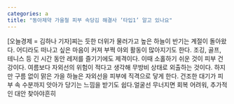 ```yaml
---
categories: a
title: "동아제약 가을철 피부 속당김 해결사 ‘타입1’ 알고 있나요"
---
```

[오늘경제 = 김하나 기자]찌는 듯한 더위가 물러가고 높은 하늘이 반기는 계절이 돌아왔다. 어디라도 떠나고 싶은 마음이 커져 부쩍 야외 활동이 많아지기도 한다. 조깅, 골프, 테니스 등 긴 시간 동안 레저를 즐기기에도 제격이다. 이때 소홀하기 쉬운 것이 피부 건강이다. 여름보다 자외선의 위험이 적다고 생각해 무방비 상태로 외출하는 것이다. 하지만 구름 없이 맑은 가을 하늘은 자외선을 피부에 직격으로 닿게 한다. 건조한 대기가 피부 속 수분까지 앗아가 당기는 느낌을 받기도 쉽다.얼굴선 무너지면 회복 어려워, 추가적인 대안 찾아야흔히